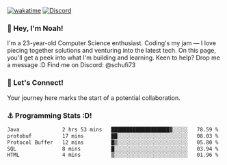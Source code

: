 [![wakatime](https://wakatime.com/badge/user/018b5c7c-fde2-4105-aa96-f5c758abb0a2.svg)](https://wakatime.com/@018b5c7c-fde2-4105-aa96-f5c758abb0a2)
[![Discord](https://img.shields.io/badge/Discord-5865F2?style=flat&logo=discord&logoColor=white)](https://discord.gg/eAW8AGXaGu)



### 👋 Hey, I'm Noah!
I'm a 23-year-old Computer Science enthusiast. Coding's my jam — I love piecing together solutions and venturing into the latest tech. On this page, you'll get a peek into what I'm building and learning. Keen to help? Drop me a message :D 
Find me on Discord: @schufi73

### 🤝 Let's Connect!
Your journey here marks the start of a potential collaboration.

### ⚓ Programming Stats :D!
<!--START_SECTION:waka-->

```txt
Java              2 hrs 53 mins   ███████████████████▓░░░░░   78.59 %
protobuf          17 mins         ██░░░░░░░░░░░░░░░░░░░░░░░   08.03 %
Protocol Buffer   12 mins         █▒░░░░░░░░░░░░░░░░░░░░░░░   05.80 %
SQL               8 mins          █░░░░░░░░░░░░░░░░░░░░░░░░   03.94 %
HTML              4 mins          ▒░░░░░░░░░░░░░░░░░░░░░░░░   01.96 %
```

<!--END_SECTION:waka-->
